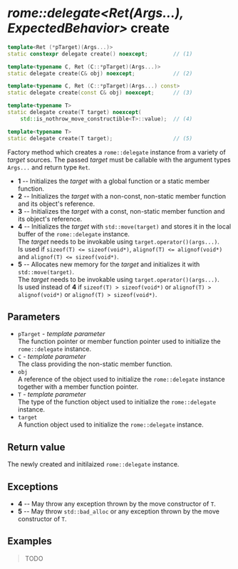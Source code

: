 # _rome::delegate<Ret(Args...), ExpectedBehavior>_ **create**

```cpp
template<Ret (*pTarget)(Args...)>
static constexpr delegate create() noexcept;        // (1)

template<typename C, Ret (C::*pTarget)(Args...)>
static delegate create(C& obj) noexcept;            // (2)

template<typename C, Ret (C::*pTarget)(Args...) const>
static delegate create(const C& obj) noexcept;      // (3)

template<typename T>
static delegate create(T target) noexcept(
    std::is_nothrow_move_constructible<T>::value);  // (4)

template<typename T>
static delegate create(T target);                   // (5)
```

Factory method which creates a `rome::delegate` instance from a variety of _target_ sources. The passed _target_ must be callable with the argument types `Args...` and return type `Ret`.

- **1** -- Initializes the _target_ with a global function or a static member function.
- **2** -- Initializes the _target_ with a non-const, non-static member function and its object's reference.
- **3** -- Initializes the _target_ with a const, non-static member function and its object's reference.
- **4** -- Initializes the _target_ with `std::move(target)` and stores it in the local buffer of the `rome::delegate` instance.  
  The _target_ needs to be invokable using `target.operator()(args...)`.  
  Is used if `sizeof(T) <= sizeof(void*)`, `alignof(T) <= alignof(void*)` and `alignof(T) <= sizeof(void*)`.
- **5** -- Allocates new memory for the _target_ and initializes it with `std::move(target)`.  
  The _target_ needs to be invokable using `target.operator()(args...)`.  
  Is used instead of **4** if `sizeof(T) > sizeof(void*)` or `alignof(T) > alignof(void*)` or `alignof(T) > sizeof(void*)`.

## Parameters

- `pTarget` - _template parameter_  
  The function pointer or member function pointer used to initialize the `rome::delegate` instance.
- `C` - _template parameter_  
  The class providing the non-static member function.
- `obj`  
  A reference of the object used to initialize the `rome::delegate` instance together with a member function pointer.
- `T` - _template parameter_  
  The type of the function object used to initialize the `rome::delegate` instance.
- `target`  
  A function object used to initialize the `rome::delegate` instance.

## Return value

The newly created and initilaized `rome::delegate` instance.

## Exceptions

- **4** -- May throw any exception thrown by the move constructor of `T`.
- **5** -- May throw `std::bad_alloc` or any exception thrown by the move constructor of `T`.

## Examples

> TODO
